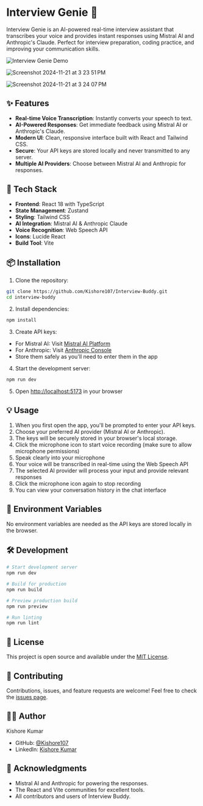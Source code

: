 # Interview Genie 🤖

Interview Genie is an AI-powered real-time interview assistant that transcribes your voice and provides instant responses using Mistral AI and Anthropic's Claude. Perfect for interview preparation, coding practice, and improving your communication skills.

![Interview Genie Demo](./public/demo.gif)

![Screenshot 2024-11-21 at 3 23 51 PM](https://github.com/user-attachments/assets/9fd0ed2d-37ad-484c-a249-a0c383f5380a)

![Screenshot 2024-11-21 at 3 24 07 PM](https://github.com/user-attachments/assets/6b43a226-c9ca-4ec9-aeed-642221cf8c00)


## ✨ Features

- **Real-time Voice Transcription**: Instantly converts your speech to text.
- **AI-Powered Responses**: Get immediate feedback using Mistral AI or Anthropic's Claude.
- **Modern UI**: Clean, responsive interface built with React and Tailwind CSS.
- **Secure**: Your API keys are stored locally and never transmitted to any server.
- **Multiple AI Providers**: Choose between Mistral AI and Anthropic for responses.

## 🚀 Tech Stack

- **Frontend**: React 18 with TypeScript
- **State Management**: Zustand
- **Styling**: Tailwind CSS
- **AI Integration**: Mistral AI & Anthropic Claude
- **Voice Recognition**: Web Speech API
- **Icons**: Lucide React
- **Build Tool**: Vite

## 📦 Installation

1. Clone the repository:
```bash
git clone https://github.com/Kishore107/Interview-Buddy.git
cd interview-buddy
```

2. Install dependencies:
```bash
npm install
```

3. Create API keys:
- For Mistral AI: Visit [Mistral AI Platform](https://console.mistral.ai/api-keys/)
- For Anthropic: Visit [Anthropic Console](https://console.anthropic.com/account/keys)
- Store them safely as you'll need to enter them in the app

4. Start the development server:
```bash
npm run dev
```

5. Open [http://localhost:5173](http://localhost:5173) in your browser

## 💡 Usage

1. When you first open the app, you'll be prompted to enter your API keys.
2. Choose your preferred AI provider (Mistral AI or Anthropic).
3. The keys will be securely stored in your browser's local storage.
4. Click the microphone icon to start voice recording (make sure to allow microphone permissions)
5. Speak clearly into your microphone
6. Your voice will be transcribed in real-time using the Web Speech API
7. The selected AI provider will process your input and provide relevant responses
8. Click the microphone icon again to stop recording
9. You can view your conversation history in the chat interface

## 🔑 Environment Variables

No environment variables are needed as the API keys are stored locally in the browser.

## 🛠️ Development

```bash
# Start development server
npm run dev

# Build for production
npm run build

# Preview production build
npm run preview

# Run linting
npm run lint
```

## 📝 License

This project is open source and available under the [MIT License](LICENSE).

## 🤝 Contributing

Contributions, issues, and feature requests are welcome! Feel free to check the [issues page](https://github.com/Kishore107/Interview-Buddy/issues).

## 👨‍💻 Author

Kishore Kumar
- GitHub: [@Kishore107](https://github.com/Kishore107)
- LinkedIn: [Kishore Kumar](https://www.linkedin.com/in/kishore-kumar-89042b190/)

## 🙏 Acknowledgments

- Mistral AI and Anthropic for powering the responses.
- The React and Vite communities for excellent tools.
- All contributors and users of Interview Buddy.
